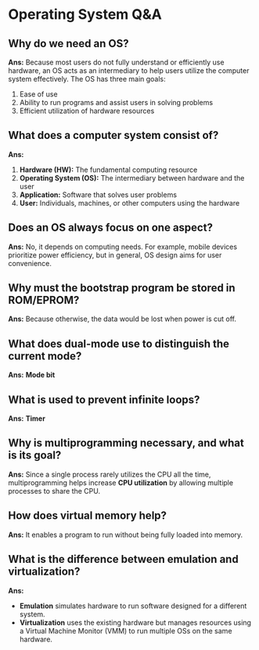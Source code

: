 # Operating System Q&A

## Why do we need an OS?
**Ans:** Because most users do not fully understand or efficiently use hardware, an OS acts as an intermediary to help users utilize the computer system effectively. The OS has three main goals:
1. Ease of use
2. Ability to run programs and assist users in solving problems
3. Efficient utilization of hardware resources

## What does a computer system consist of?
**Ans:**
1. **Hardware (HW):** The fundamental computing resource
2. **Operating System (OS):** The intermediary between hardware and the user
3. **Application:** Software that solves user problems
4. **User:** Individuals, machines, or other computers using the hardware

## Does an OS always focus on one aspect?
**Ans:** No, it depends on computing needs. For example, mobile devices prioritize power efficiency, but in general, OS design aims for user convenience.

## Why must the bootstrap program be stored in ROM/EPROM?
**Ans:** Because otherwise, the data would be lost when power is cut off.

## What does dual-mode use to distinguish the current mode?
**Ans:** **Mode bit**

## What is used to prevent infinite loops?
**Ans:** **Timer**

## Why is multiprogramming necessary, and what is its goal?
**Ans:** Since a single process rarely utilizes the CPU all the time, multiprogramming helps increase **CPU utilization** by allowing multiple processes to share the CPU.

## How does virtual memory help?
**Ans:** It enables a program to run without being fully loaded into memory.

## What is the difference between emulation and virtualization?
**Ans:**
- **Emulation** simulates hardware to run software designed for a different system.
- **Virtualization** uses the existing hardware but manages resources using a Virtual Machine Monitor (VMM) to run multiple OSs on the same hardware.